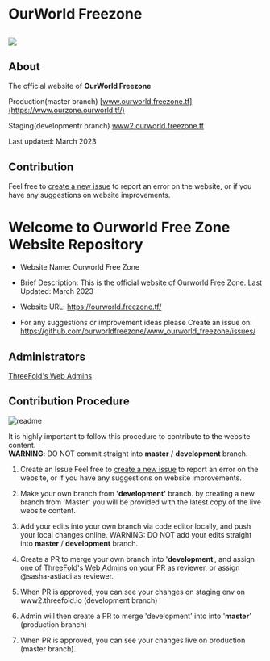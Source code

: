 # OurWorld Freezone

## 

![](../static/images/logo_placeholder2.png)

## About

The official website of **OurWorld Freezone**

Production(master branch) [www.ourworld.freezone.tf](https://www.ourzone.ourworld.tf/)

Staging(developmentr branch) [www2.ourworld.freezone.tf](https://www2.ourzone.ourworld.tf/)


Last updated: March 2023

## Contribution

Feel free to [create a new issue](https://github.com/ourworldfreezone/www_ourworld_freezone/issues/) to report an error on the website, or if you have any suggestions on website improvements. 

# Welcome to Ourworld Free Zone Website Repository

- Website Name: Ourworld Free Zone
- Brief Description: This is the official website of Ourworld Free Zone.
Last Updated: March 2023

- Website URL: https://ourworld.freezone.tf/

- For any suggestions or improvement ideas please 
Create an issue on: https://github.com/ourworldfreezone/www_ourworld_freezone/issues/

## Administrators
[ThreeFold's Web Admins](https://github.com/orgs/threefoldfoundation/teams/team_web_admin)

## Contribution Procedure

![readme](https://user-images.githubusercontent.com/43240801/236867088-56c95abd-510c-4202-b0c5-317cdfb75cb3.png)

It is highly important to follow this procedure to contribute to the website content. <br>
__WARNING__: DO NOT commit straight into __master__ / __development__ branch.

1. Create an Issue
Feel free to [create a new issue](https://github.com/threefoldfoundation/www_threefold_io/issues/new) to report an error on the website, or if you have any suggestions on website improvements. 

2. Make your own branch from __'development'__ branch.
by creating a new branch from 'Master' you will be provided with the latest copy of the live website content.

3. Add your edits into your own branch via code editor locally, and push your local changes online. WARNING: DO NOT add your edits straight into __master__ / __development__ branch.

5. Create a PR to merge your own branch into '**development**', and assign one of [ThreeFold's Web Admins](https://github.com/orgs/threefoldfoundation/teams/team_web_admin) on your PR as reviewer, or assign @sasha-astiadi as reviewer.

7. When PR is approved, you can see your changes on staging env on www2.threefold.io (development branch)

8. Admin will then create a PR to merge 'development' into into '**master**' (production branch)

10. When PR is approved, you can see your changes live on production  (master branch).






